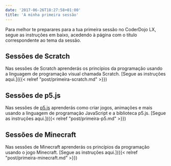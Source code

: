 ```yaml
---
date: '2017-06-26T18:27:58+01:00'
title: 'A minha primeira sessão'
---
```


<!---
Atenção! Os jovens acima dos 8 anos de idade devem trazer um computador portátil e seguir as instruções de preparação. Os jovens até 8 anos devem trazer um tablet (iPad ou Android) com o ScratchJr instalado.
-->

Para melhor te preparares para a tua primeira sessão no CoderDojo LX, segue as instruções em baixo, acedendo à página com o título correspondente ao tema da sessão.

## Sessões de Scratch

Nas sessões de Scratch aprenderás os princípios da programação usando a linguagem de programação visual chamada Scratch. [Segue as instruções aqui.]({{< relref "post/primeira-scratch.md" >}})

## Sessões de p5.js

Nas sessões de [p5.js](https://p5js.org/) aprenderás como criar jogos, animações e mais usando a linguagem de programação JavaScript e a biblioteca p5.js. [Segue as instruções aqui.]({{< relref "post/primeira-p5.md" >}})

## Sessões de Minecraft

Nas sessões de Minecraft aprenderás os princípios da programação usando o jogo Minecraft. [Segue as instruções aqui.]({{< relref "post/primeira-minecraft.md" >}})
